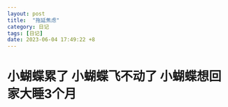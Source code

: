 ```yaml
---
layout: post
title:  "拖延焦虑"
category: 日记
tags: [日记]
date: 2023-06-04 17:49:22 +8
---
```

# 小蝴蝶累了 小蝴蝶飞不动了 小蝴蝶想回家大睡3个月
